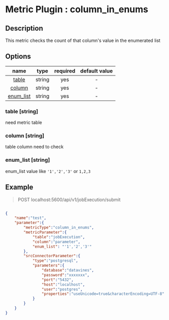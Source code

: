 # Metric Plugin : column_in_enums

## Description

This metric checks the count of that column's value in the enumerated list

## Options

|              name              |  type  | required | default value |
|:------------------------------:|:------:|:--------:|:-------------:|
|     [table](#table-string)     | string |   yes    |       -       |
|    [column](#column-string)    | string |   yes    |       -       |
| [enum_list](#enum_list-string) | string |   yes    |       -       |
### table [string]
need metric table

### column [string]
table column need to check

### enum_list [string]
enum_list value like `'1','2','3'` or `1,2,3`

## Example

> POST localhost:5600/api/v1/jobExecution/submit
```json

{
    "name":"test",
    "parameter":{
        "metricType":"column_in_enums",
        "metricParameter":{
            "table":"jobExecution",
            "column":"parameter",
            "enum_list": "'1','2','3'"
        },
        "srcConnectorParameter":{
            "type":"postgresql",
            "parameters":{
                "database":"datavines",
                "password":"xxxxxxx",
                "port":"5432",
                "host":"localhost",
                "user":"postgres",
                "properties":"useUnicode=true&characterEncoding=UTF-8"
            }
        }
    }
}
```